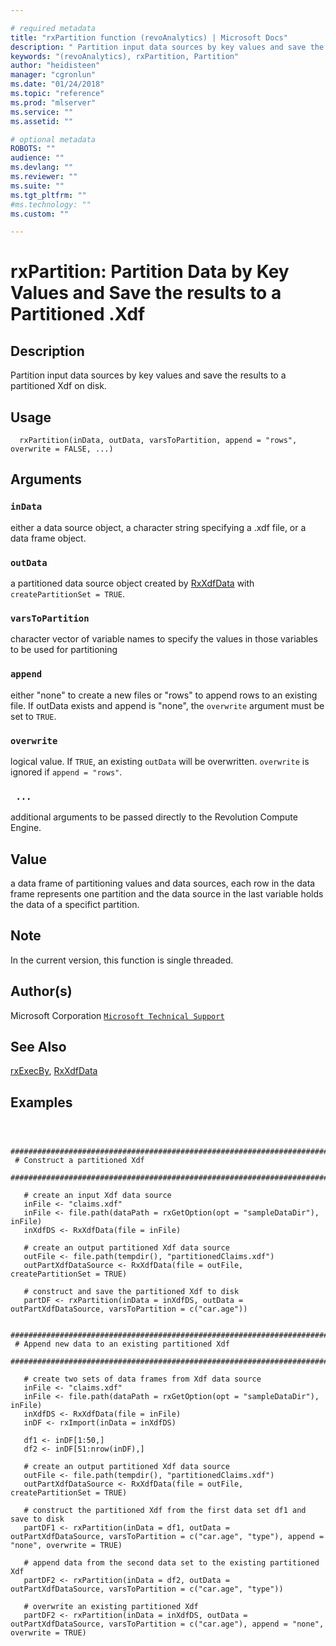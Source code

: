 ```yaml
--- 

# required metadata 
title: "rxPartition function (revoAnalytics) | Microsoft Docs" 
description: " Partition input data sources by key values and save the results to a partitioned Xdf on disk. " 
keywords: "(revoAnalytics), rxPartition, Partition" 
author: "heidisteen" 
manager: "cgronlun" 
ms.date: "01/24/2018" 
ms.topic: "reference" 
ms.prod: "mlserver" 
ms.service: "" 
ms.assetid: "" 

# optional metadata 
ROBOTS: "" 
audience: "" 
ms.devlang: "" 
ms.reviewer: "" 
ms.suite: "" 
ms.tgt_pltfrm: "" 
#ms.technology: "" 
ms.custom: "" 

--- 
```




 # rxPartition: Partition Data by Key Values and Save the results to a Partitioned .Xdf 

 ## Description

Partition input data sources by key values and save the results to a partitioned Xdf on disk.



 ## Usage

```   
  rxPartition(inData, outData, varsToPartition, append = "rows", overwrite = FALSE, ...)

```


 ## Arguments



 ### `inData`
 either a data source object, a character string specifying a .xdf file, or a data frame object. 



 ### `outData`
 a partitioned data source object created by [RxXdfData](RxXdfData.md) with `createPartitionSet = TRUE`. 



 ### `varsToPartition`
 character vector of variable names to specify the values in those variables to be used for partitioning 



 ### `append`
 either "none" to create a new files or "rows" to append rows to an existing file. If outData exists and append is "none", the `overwrite` argument must be set to `TRUE`. 



 ### `overwrite`
 logical value. If `TRUE`, an existing `outData` will be overwritten. `overwrite` is ignored if `append = "rows"`. 



 ### ` ...`
 additional arguments to be passed directly to the Revolution Compute Engine. 




 ## Value

a data frame of partitioning values and data sources, each row in the data frame represents one partition and the data source in the last variable holds the data of a specifict partition.


 ## Note

In the current version, this function is single threaded.



 ## Author(s)
 Microsoft Corporation [`Microsoft Technical Support`](https://go.microsoft.com/fwlink/?LinkID=698556&clcid=0x409)



 ## See Also

[rxExecBy](rxExecBy.md),
[RxXdfData](RxXdfData.md)

 ## Examples

 ```


  ##############################################################################
  # Construct a partitioned Xdf
  ##############################################################################

    # create an input Xdf data source
    inFile <- "claims.xdf"
    inFile <- file.path(dataPath = rxGetOption(opt = "sampleDataDir"), inFile)
    inXdfDS <- RxXdfData(file = inFile)

    # create an output partitioned Xdf data source
    outFile <- file.path(tempdir(), "partitionedClaims.xdf")
    outPartXdfDataSource <- RxXdfData(file = outFile, createPartitionSet = TRUE)

    # construct and save the partitioned Xdf to disk
    partDF <- rxPartition(inData = inXdfDS, outData = outPartXdfDataSource, varsToPartition = c("car.age"))

  ##############################################################################
  # Append new data to an existing partitioned Xdf
  ##############################################################################

    # create two sets of data frames from Xdf data source
    inFile <- "claims.xdf"
    inFile <- file.path(dataPath = rxGetOption(opt = "sampleDataDir"), inFile)
    inXdfDS <- RxXdfData(file = inFile)
    inDF <- rxImport(inData = inXdfDS)

    df1 <- inDF[1:50,]
    df2 <- inDF[51:nrow(inDF),]

    # create an output partitioned Xdf data source
    outFile <- file.path(tempdir(), "partitionedClaims.xdf")
    outPartXdfDataSource <- RxXdfData(file = outFile, createPartitionSet = TRUE)

    # construct the partitioned Xdf from the first data set df1 and save to disk
    partDF1 <- rxPartition(inData = df1, outData = outPartXdfDataSource, varsToPartition = c("car.age", "type"), append = "none", overwrite = TRUE)

    # append data from the second data set to the existing partitioned Xdf
    partDF2 <- rxPartition(inData = df2, outData = outPartXdfDataSource, varsToPartition = c("car.age", "type"))

    # overwrite an existing partitioned Xdf
    partDF2 <- rxPartition(inData = inXdfDS, outData = outPartXdfDataSource, varsToPartition = c("car.age"), append = "none", overwrite = TRUE)
```

